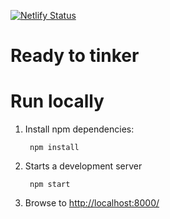 [![Netlify Status](https://api.netlify.com/api/v1/badges/af756d6f-adf2-4c12-aba1-667e8bf727ab/deploy-status)](https://app.netlify.com/sites/silverhub/deploys)

# Ready to tinker
# Run locally
1. Install npm dependencies:

        npm install


2. Starts a development server

        npm start

3. Browse to [http://localhost:8000/](http://localhost:8000/)
